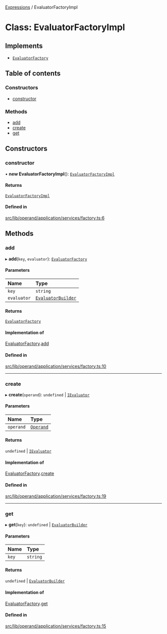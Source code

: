[Expressions](../README.md) / EvaluatorFactoryImpl

# Class: EvaluatorFactoryImpl

## Implements

- [`EvaluatorFactory`](../interfaces/EvaluatorFactory.md)

## Table of contents

### Constructors

- [constructor](EvaluatorFactoryImpl.md#constructor)

### Methods

- [add](EvaluatorFactoryImpl.md#add)
- [create](EvaluatorFactoryImpl.md#create)
- [get](EvaluatorFactoryImpl.md#get)

## Constructors

### constructor

• **new EvaluatorFactoryImpl**(): [`EvaluatorFactoryImpl`](EvaluatorFactoryImpl.md)

#### Returns

[`EvaluatorFactoryImpl`](EvaluatorFactoryImpl.md)

#### Defined in

[src/lib/operand/application/services/factory.ts:6](https://github.com/data7expressions/3xpr/blob/75bc908120831b89f4db473368191027448620e2/src/lib/operand/application/services/factory.ts#L6)

## Methods

### add

▸ **add**(`key`, `evaluator`): [`EvaluatorFactory`](../interfaces/EvaluatorFactory.md)

#### Parameters

| Name | Type |
| :------ | :------ |
| `key` | `string` |
| `evaluator` | [`EvaluatorBuilder`](../interfaces/EvaluatorBuilder.md) |

#### Returns

[`EvaluatorFactory`](../interfaces/EvaluatorFactory.md)

#### Implementation of

[EvaluatorFactory](../interfaces/EvaluatorFactory.md).[add](../interfaces/EvaluatorFactory.md#add)

#### Defined in

[src/lib/operand/application/services/factory.ts:10](https://github.com/data7expressions/3xpr/blob/75bc908120831b89f4db473368191027448620e2/src/lib/operand/application/services/factory.ts#L10)

___

### create

▸ **create**(`operand`): `undefined` \| [`IEvaluator`](../interfaces/IEvaluator.md)

#### Parameters

| Name | Type |
| :------ | :------ |
| `operand` | [`Operand`](Operand.md) |

#### Returns

`undefined` \| [`IEvaluator`](../interfaces/IEvaluator.md)

#### Implementation of

[EvaluatorFactory](../interfaces/EvaluatorFactory.md).[create](../interfaces/EvaluatorFactory.md#create)

#### Defined in

[src/lib/operand/application/services/factory.ts:19](https://github.com/data7expressions/3xpr/blob/75bc908120831b89f4db473368191027448620e2/src/lib/operand/application/services/factory.ts#L19)

___

### get

▸ **get**(`key`): `undefined` \| [`EvaluatorBuilder`](../interfaces/EvaluatorBuilder.md)

#### Parameters

| Name | Type |
| :------ | :------ |
| `key` | `string` |

#### Returns

`undefined` \| [`EvaluatorBuilder`](../interfaces/EvaluatorBuilder.md)

#### Implementation of

[EvaluatorFactory](../interfaces/EvaluatorFactory.md).[get](../interfaces/EvaluatorFactory.md#get)

#### Defined in

[src/lib/operand/application/services/factory.ts:15](https://github.com/data7expressions/3xpr/blob/75bc908120831b89f4db473368191027448620e2/src/lib/operand/application/services/factory.ts#L15)
